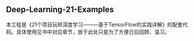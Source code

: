 ## Deep-Learning-21-Examples

本工程是《21个项目玩转深度学习———基于TensorFlow的实践详解》的配套代码。具体使用见书中对应章节，放于此处只是为了方便日后回顾、温习。

